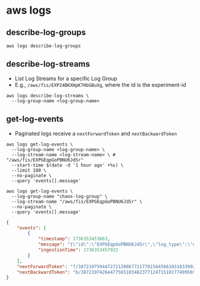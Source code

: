 # aws logs

## describe-log-groups

```shell
aws logs describe-log-groups
```

## describe-log-streams

- List Log Streams for a specific Log Group
- E.g., `/aws/fis/EXP24BKXHpK7HbGBuXg`, where the id is the experiment-id

```shell
aws logs describe-log-streams \
  --log-group-name <log-group-name>
```

## get-log-events

- Paginated logs receive a `nextForwardToken` and `nextBackwardToken`

```shell
aws logs get-log-events \
  --log-group-name <log-group-name> \
  --log-stream-name <log-stream-name> \ # "/aws/fis/EXPGEqpGoPBNU6JdSr"
  --start-time $(date -d '1 hour ago' +%s) \
  --limit 100 \
  --no-paginate \
  --query 'events[].message'

aws logs get-log-events \
  --log-group-name "chaos-log-group" \
  --log-stream-name "/aws/fis/EXPGEqpGoPBNU6JdSr" \
  --no-paginate \
  --query 'events[].message'
```

```json
{
    "events": [
        {
            "timestamp": 1736353453663,
            "message": "{\"id\":\"EXPGEqpGoPBNU6JdSr\",\"log_type\":\"experiment-end\",\"event_timestamp\":\"2025-01-08T16:24:13.663Z\",\"version\":\"2\",\"details\":{\"experiment_end_time\":\"2025-01-08T16:24:13.645Z\",\"experiment_state\":{\"status\":\"completed\",\"reason\":\"Experiment completed.\"}}}",
            "ingestionTime": 1736353457922
        }
    ],
    "nextForwardToken": "f/38721975944727212086772177815645661031833992941095157760/s",
    "nextBackwardToken": "b/38721974264477565103482377124715101774095691139494445056/s"
}
```
